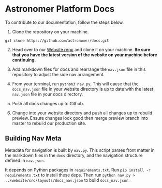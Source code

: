# Astronomer Platform Docs

To contribute to our documentation, follow the steps below.

1. Clone the repository on your machine.

`git clone https://github.com/astronomer/docs.git`

2. Head over to our [Website repo](https://github.com/astronomer/website) and clone it on your machine. **Be sure that you have the latest version of the website on your machine before continuing.**

3. Add markdown files for docs and rearrange the `nav.json` file in this repository to adjust the side nav arrangement.

4. From your terminal, run `python3 nav.py`. This will cause that the `docs_nav.json` file in your website directory is up to date with the latest `nav.json` file in your docs directory.

5. Push all docs changes up to Github.

6. Change into your website directory and push all changes up to rebuild preview. Ensure changes look good then merge preview branch into master to rebuild our production site.

## Building Nav Meta

Metadata for navigation is built by `nav.py`. This script parses front matter in the markdown files in the `docs` directory, and the navigation structure defined in `nav.json`.

It depends on Python packages in `requirements.txt`. Run `pip install -r requirements.txt` to install these deps. Then run `python nav.py > ../website/src/layouts/docs_nav.json` to build `docs_nav.json`.
